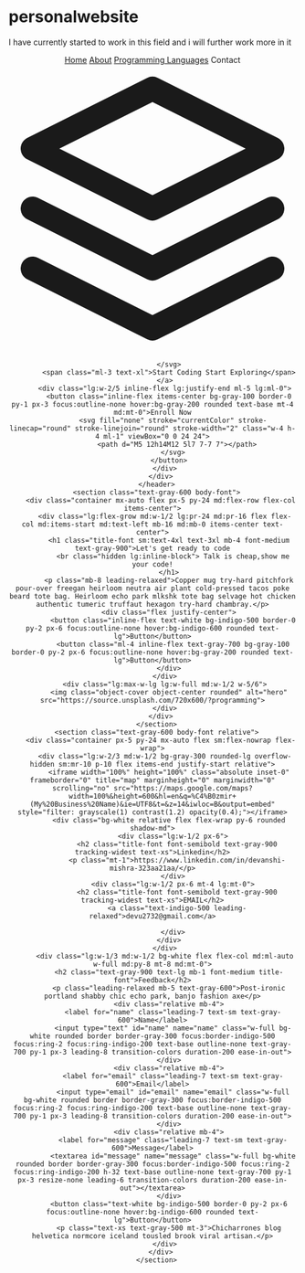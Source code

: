 # personalwebsite
I have currently started to work in this field and i will further work more in it
<!DOCTYPE html>
<html lang="en">
<head>
      <meta charset="UTF-8">
      <meta name="viewport" content="width=device-width,initial-scale=1.0">
      <link href="https://unpkg.com/tailwindcss@^2/dist/tailwind.min.css" rel="stylesheet">
      <title>Code with Devu</title>
</head>    
<body>
    <header class="text-gray-600 body-font">
        <div class="container mx-auto flex flex-wrap p-5 flex-col md:flex-row items-center">
          <nav class="flex lg:w-2/5 flex-wrap items-center text-base md:ml-auto">
            <a href="\"class="mr-5 hover:text-gray-900">Home</a>
            <a href="\" class="mr-5 hover:text-gray-900">About</a>
            <a href="\" class="mr-5 hover:text-gray-900">Programming Languages</a>
            <a class="hover:text-gray-900">Contact</a>
          </nav>
          <a class="flex order-first lg:order-none lg:w-1/5 title-font font-medium items-center text-gray-900 lg:items-center lg:justify-center mb-4 md:mb-0">
            <svg xmlns="http://www.w3.org/2000/svg" fill="none" stroke="currentColor" stroke-linecap="round" stroke-linejoin="round" stroke-width="2" class="w-10 h-10 text-white p-2 bg-indigo-500 rounded-full" viewBox="0 0 24 24">
              <path d="M12 2L2 7l10 5 10-5-10-5zM2 17l10 5 10-5M2 12l10 5 10-5"></path>
              
            </svg>
            <span class="ml-3 text-xl">Start Coding Start Exploring</span>
          </a>
          <div class="lg:w-2/5 inline-flex lg:justify-end ml-5 lg:ml-0">
            <button class="inline-flex items-center bg-gray-100 border-0 py-1 px-3 focus:outline-none hover:bg-gray-200 rounded text-base mt-4 md:mt-0">Enroll Now
              <svg fill="none" stroke="currentColor" stroke-linecap="round" stroke-linejoin="round" stroke-width="2" class="w-4 h-4 ml-1" viewBox="0 0 24 24">
                <path d="M5 12h14M12 5l7 7-7 7"></path>
              </svg>
            </button>
          </div>
        </div>
      </header>
      <section class="text-gray-600 body-font">
        <div class="container mx-auto flex px-5 py-24 md:flex-row flex-col items-center">
          <div class="lg:flex-grow md:w-1/2 lg:pr-24 md:pr-16 flex flex-col md:items-start md:text-left mb-16 md:mb-0 items-center text-center">
            <h1 class="title-font sm:text-4xl text-3xl mb-4 font-medium text-gray-900">Let's get ready to code
              <br class="hidden lg:inline-block"> Talk is cheap,show me your code!
            </h1>
            <p class="mb-8 leading-relaxed">Copper mug try-hard pitchfork pour-over freegan heirloom neutra air plant cold-pressed tacos poke beard tote bag. Heirloom echo park mlkshk tote bag selvage hot chicken authentic tumeric truffaut hexagon try-hard chambray.</p>
            <div class="flex justify-center">
              <button class="inline-flex text-white bg-indigo-500 border-0 py-2 px-6 focus:outline-none hover:bg-indigo-600 rounded text-lg">Button</button>
              <button class="ml-4 inline-flex text-gray-700 bg-gray-100 border-0 py-2 px-6 focus:outline-none hover:bg-gray-200 rounded text-lg">Button</button>
            </div>
          </div>
          <div class="lg:max-w-lg lg:w-full md:w-1/2 w-5/6">
            <img class="object-cover object-center rounded" alt="hero" src="https://source.unsplash.com/720x600/?programming">
          </div>
        </div>
      </section>
      <section class="text-gray-600 body-font relative">
        <div class="container px-5 py-24 mx-auto flex sm:flex-nowrap flex-wrap">
          <div class="lg:w-2/3 md:w-1/2 bg-gray-300 rounded-lg overflow-hidden sm:mr-10 p-10 flex items-end justify-start relative">
            <iframe width="100%" height="100%" class="absolute inset-0" frameborder="0" title="map" marginheight="0" marginwidth="0" scrolling="no" src="https://maps.google.com/maps?width=100%&height=600&hl=en&q=%C4%B0zmir+(My%20Business%20Name)&ie=UTF8&t=&z=14&iwloc=B&output=embed" style="filter: grayscale(1) contrast(1.2) opacity(0.4);"></iframe>
            <div class="bg-white relative flex flex-wrap py-6 rounded shadow-md">
              <div class="lg:w-1/2 px-6">
                <h2 class="title-font font-semibold text-gray-900 tracking-widest text-xs">Linkedin</h2>
                <p class="mt-1">https://www.linkedin.com/in/devanshi-mishra-323aa21aa/</p>
              </div>
              <div class="lg:w-1/2 px-6 mt-4 lg:mt-0">
                <h2 class="title-font font-semibold text-gray-900 tracking-widest text-xs">EMAIL</h2>
                <a class="text-indigo-500 leading-relaxed">devu2732@gmail.com</a>
                
              </div>
            </div>
          </div>
          <div class="lg:w-1/3 md:w-1/2 bg-white flex flex-col md:ml-auto w-full md:py-8 mt-8 md:mt-0">
            <h2 class="text-gray-900 text-lg mb-1 font-medium title-font">Feedback</h2>
            <p class="leading-relaxed mb-5 text-gray-600">Post-ironic portland shabby chic echo park, banjo fashion axe</p>
            <div class="relative mb-4">
              <label for="name" class="leading-7 text-sm text-gray-600">Name</label>
              <input type="text" id="name" name="name" class="w-full bg-white rounded border border-gray-300 focus:border-indigo-500 focus:ring-2 focus:ring-indigo-200 text-base outline-none text-gray-700 py-1 px-3 leading-8 transition-colors duration-200 ease-in-out">
            </div>
            <div class="relative mb-4">
              <label for="email" class="leading-7 text-sm text-gray-600">Email</label>
              <input type="email" id="email" name="email" class="w-full bg-white rounded border border-gray-300 focus:border-indigo-500 focus:ring-2 focus:ring-indigo-200 text-base outline-none text-gray-700 py-1 px-3 leading-8 transition-colors duration-200 ease-in-out">
            </div>
            <div class="relative mb-4">
              <label for="message" class="leading-7 text-sm text-gray-600">Message</label>
              <textarea id="message" name="message" class="w-full bg-white rounded border border-gray-300 focus:border-indigo-500 focus:ring-2 focus:ring-indigo-200 h-32 text-base outline-none text-gray-700 py-1 px-3 resize-none leading-6 transition-colors duration-200 ease-in-out"></textarea>
            </div>
            <button class="text-white bg-indigo-500 border-0 py-2 px-6 focus:outline-none hover:bg-indigo-600 rounded text-lg">Button</button>
            <p class="text-xs text-gray-500 mt-3">Chicharrones blog helvetica normcore iceland tousled brook viral artisan.</p>
          </div>
        </div>
      </section>

</body>
</html>
